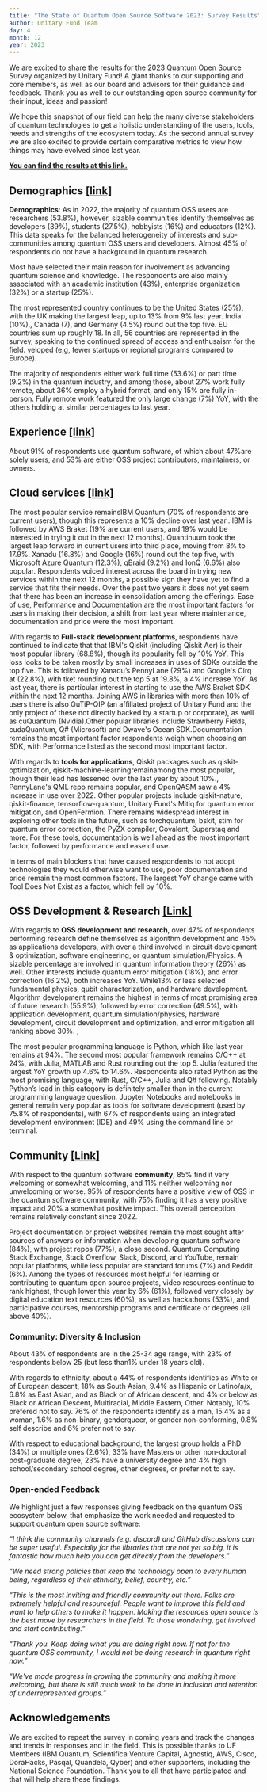 ```yaml
---
title: "The State of Quantum Open Source Software 2023: Survey Results"
author: Unitary Fund Team
day: 4
month: 12
year: 2023
---
```


We are excited to share the results for the 2023 Quantum Open Source Survey organized by Unitary Fund! A giant thanks to our supporting and core members, as well as our board and advisors for their guidance and feedback. Thank you as well to our outstanding open source community for their input, ideas and passion! 

We hope this snapshot of our field can help the many diverse stakeholders of quantum technologies to get a holistic understanding of the users, tools, needs and strengths of the ecosystem today. As the second annual survey we are also excited to provide certain comparative metrics to view how things may have evolved since last year. 

[**You can find the results at this link.**](https://unitaryfund.github.io/survey-website/)

## Demographics [[link]](https://unitaryfund.github.io/survey-website/#Demographics)
**Demographics**: As in 2022, the majority of quantum OSS users are researchers (53.8%), however, sizable communities identify themselves as developers (39%), students (27.5%), hobbyists (16%) and educators (12%). This data speaks for the balanced heterogeneity of interests and sub-communities among quantum OSS users and developers. Almost 45% of respondents do not have a background in quantum research.

Most have selected their main reason for involvement as advancing quantum science and knowledge. The respondents are also mainly associated with an academic institution (43%), enterprise organization (32%) or a startup (25%).

The most represented country continues to be the United States (25%), with the UK making the largest leap, up to 13% from 9% last year. India (10%),, Canada (7), and Germany (4.5%) round out the top five. EU countries sum up roughly 18. In all, 56 countries are represented in the survey, speaking to the continued spread of access and enthusaism for the field. veloped (e.g, fewer startups or regional programs compared to Europe).

The majority of respondents either work full time (53.6%) or part time (9.2%) in the quantum industry, and among those, about 27% work fully remote, about 36% employ a hybrid format, and only 15% are fully in-person. Fully remote work featured the only large change (7%) YoY, with the others holding at similar percentages to last year.

## Experience [[link]](https://unitaryfund.github.io/survey-website/#Experience)
About 91% of respondents use quantum software, of which about 47%are solely users, and 53% are either OSS project contributors, maintainers, or owners. 

## Cloud services [[link]](https://unitaryfund.github.io/survey-website/#Cloud-services)
The most popular service remainsIBM Quantum (70% of respondents are current users), though this represents a 10% decline over last year.. IBM is followed by AWS Braket (19% are current users, and 19% would be interested in trying it out in the next 12 months). Quantinuum took the largest leap forward in current users into third place, moving from 8% to 17.9%. Xanadu (16.8%) and Google (16%) round out the top five, with Microsoft Azure Quantum (12.3%), qBraid (9.2%) and IonQ (6.6%) also popular. Respondents voiced interest across the board in trying new services within the next 12 months, a possible sign they have yet to find a service that fits their needs. Over the past two years it does not yet seem that there has been an increase in consolidation among the offerings.  Ease of use, Performance and Documentation are the most important factors for users in making their decision, a shift from last year where maintenance, documentation and price were the most important. 

With regards to **Full-stack development platforms**, respondents have continued to indicate that  that IBM's Qiskit (including Qiskit Aer) is their most popular library (68.8%), though its popularity fell by 10% YoY.  This loss looks to be taken mostly by small increases in uses of SDKs outside the top five. This is followed by Xanadu’s PennyLane (29%) and Google's Cirq at (22.8%), with tket rounding out the top 5 at 19.8%, a 4% increase YoY. As last year, there is particular interest in starting to use the AWS Braket SDK within  the next 12 months. Joining AWS in libraries with more than 10% of users there is also QuTiP-QIP (an affiliated project of Unitary Fund and the only project of these not directly backed by a startup or corporate), as well as cuQuantum (Nvidia).Other popular libraries include Strawberry Fields, cudaQuantum, Q# (Microsoft) and Dwave's Ocean SDK.Documentation remains the most important factor respondents weigh when choosing an SDK, with Performance listed as the second most important factor.  

With regards to **tools for applications**, Qiskit packages such as qiskit-optimization, qiskit-machine-learningremainamong the most popular, though their lead has lessened over the last year by about 10%., PennyLane's QML repo remains popular, and OpenQASM saw a 4% increase in use over 2022. Other popular projects include qiskit-nature, qiskit-finance, tensorflow-quantum, Unitary Fund's Mitiq for quantum error mitigation, and OpenFermion. There remains widespread interest in exploring other tools in the future, such as torchquantum, bskit, stim for quantum error correction, the PyZX compiler, Covalent, Superstaq and more. For these tools, documentation is well ahead as the most important factor, followed by performance and ease of use.

In terms of main blockers that have caused respondents to not adopt technologies they would otherwise want to use, poor documentation and price remain the most common factors. The largest YoY change came with Tool Does Not Exist as a factor, which fell by 10%. 

## OSS Development & Research [[Link]](https://unitaryfund.github.io/survey-website/#Open-source)
With regards to **OSS development and research**, over 47% of respondents performing research define themselves as algorithm development and 45% as applications developers, with over a third involved in circuit development & optimization, software engineering, or quantum simulation/Physics. A sizable percentage are involved in quantum information theory (26%) as well. Other interests include quantum error mitigation (18%), and error correction (16.2%), both increases YoY. While13% or less selected fundamental physics, qubit characterization, and hardware development.  Algorithm development remains the highest in terms of most promising area of future research (55.9%), followed by error correction (49.5%), with application development, quantum simulation/physics, hardware development, circuit development and optimization, and error mitigation all ranking above 30%. , 

The most popular programming language is Python, which like last year remains at 94%. The second most popular framework remains C/C++ at 24%, with Julia, MATLAB and Rust rounding out the top 5. Julia featured the largest YoY growth up 4.6% to 14.6%.  Respondents also rated Python as the most promising language, with Rust, C/C++, Julia and Q# following. Notably Python’s lead in this category is definitely smaller than in the current programming language question. Jupyter Notebooks and notebooks in general remain very popular as tools for software development (used by 75.8% of respondents), with 67% of respondents using an integrated development environment (IDE) and 49% using the command line or terminal.

## Community [[Link]](https://unitaryfund.github.io/survey-website/#Community)
With respect to the quantum software **community**, 85% find it very welcoming or somewhat welcoming, and 11% neither welcoming nor unwelcoming or worse. 95% of respondents have a positive view of OSS in the quantum software community, with 75% finding it has a very positive impact and 20% a somewhat positive impact. This overall perception remains relatively constant since 2022. 

Project documentation or project websites remain the most sought after sources of answers or information when developing quantum software (84%), with project repos (77%), a close second. Quantum Computing Stack Exchange, Stack Overflow, Slack, Discord, and YouTube, remain popular platforms, while less popular are standard forums (7%) and Reddit (6%). Among the types of resources most helpful for learning or contributing to quantum open source projects, video resources continue to rank highest, though lower this year by 6% (61%), followed very closely by digital education text resources (60%), as well as hackathons (53%), and participative courses, mentorship programs and certificate or degrees (all above 40%).


### Community: Diversity & Inclusion
About 43% of respondents are in the 25-34 age range, with 23% of respondents below 25 (but less than1% under 18 years old).

With regards to ethnicity, about a 44% of respondents identifies as White or of European descent, 18% as South Asian, 9.4% as Hispanic or Latino/a/x, 6.8% as East Asian, and as Black or of African descent, and 4% or below as Black or African Descent, Multiracial, Middle Eastern, Other. Notably, 10% prefered not to say. 76% of the respondents identify as a man, 15.4% as a woman, 1.6% as non-binary, genderqueer, or gender non-conforming, 0.8% self describe and 6% prefer not to say. 

With respect to educational background, the largest group holds a PhD (34%) or multiple ones (2.6%), 33% have Masters or other non-doctoral post-graduate degree, 23% have a university degree and 4% high school/secondary school degree, other degrees, or prefer not to say.

### Open-ended Feedback 
We highlight just a few responses giving feedback on the quantum OSS ecosystem below, that emphasize the work needed and requested to support quantum open source software:

*“I think the community channels (e.g. discord) and GitHub discussions can be super useful.
Especially for the libraries that are not yet so big, it is fantastic how much help you can get
directly from the developers.”*

*“We need strong policies that keep the technology open to every human being, regardless of their ethnicity, belief, country, etc.”*

*“This is the most inviting and friendly community out there. Folks are extremely helpful and
resourceful. People want to improve this field and want to help others to make it happen.
Making the resources open source is the best move by researchers in the field. To those
wondering, get involved and start contributing.”*

*“Thank you. Keep doing what you are doing right now. If not for the quantum OSS community, I would not be doing research in quantum right now.”*

*“We've made progress in growing the community and making it more welcoming, but there is
still much work to be done in inclusion and retention of underrepresented groups.”*



## Acknowledgements
We are excited to repeat the survey in coming years and track the changes and trends in responses and in the field. This is possible thanks to UF Members (IBM Quantum, Scientifica Venture Capital, Agnostiq, AWS, Cisco, DoraHacks, Pasqal, Quandela, Qyber) and other supporters, including the National Science Foundation. Thank you to all that have participated and that will help share these findings.
